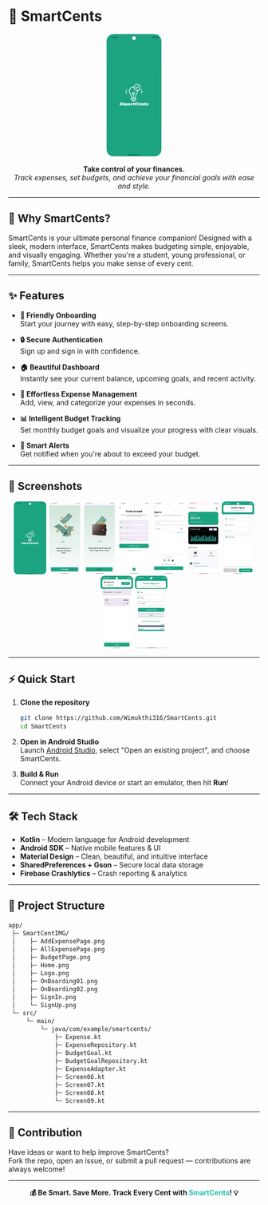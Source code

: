 # 🚀 SmartCents

<p align="center">
  <img src="app/SmartCentIMG/Logo.png" alt="SmartCents Logo" width="110" />
</p>

<p align="center">
  <b>Take control of your finances.</b><br>
  <i>Track expenses, set budgets, and achieve your financial goals with ease and style.</i>
</p>

---

## 🌟 Why SmartCents?

SmartCents is your ultimate personal finance companion! Designed with a sleek, modern interface, SmartCents makes budgeting simple, enjoyable, and visually engaging. Whether you're a student, young professional, or family, SmartCents helps you make sense of every cent.

---

## ✨ Features

- **🚦 Friendly Onboarding**  
  Start your journey with easy, step-by-step onboarding screens.

- **🔒 Secure Authentication**  
  Sign up and sign in with confidence.

- **🏠 Beautiful Dashboard**  
  Instantly see your current balance, upcoming goals, and recent activity.

- **📝 Effortless Expense Management**  
  Add, view, and categorize your expenses in seconds.

- **📊 Intelligent Budget Tracking**  
  Set monthly budget goals and visualize your progress with clear visuals.

- **🔔 Smart Alerts**  
  Get notified when you're about to exceed your budget.

---

## 📱 Screenshots

<p align="center">
  <img src="app/SmartCentIMG/Logo.png" alt="Logo" width="13%" />
  <img src="app/SmartCentIMG/OnBoarding01.png" alt="Onboarding 1" width="13%" />
  <img src="app/SmartCentIMG/OnBoarding02.png" alt="Onboarding 2" width="13%" />
  <img src="app/SmartCentIMG/SignUp.png" alt="Sign Up" width="13%" />
  <img src="app/SmartCentIMG/SignIn.png" alt="Sign In" width="13%" />
  <img src="app/SmartCentIMG/Home.png" alt="Home" width="13%" />
  <img src="app/SmartCentIMG/AddExpensePage.png" alt="Add Expense" width="13%" />
  <img src="app/SmartCentIMG/AllExpensePage.png" alt="All Expenses" width="13%" />
  <img src="app/SmartCentIMG/BudgetPage.png" alt="Budget Page" width="13%" />
</p>

---

## ⚡️ Quick Start

1. **Clone the repository**
   ```bash
   git clone https://github.com/Wimukthi316/SmartCents.git
   cd SmartCents
   ```

2. **Open in Android Studio**  
   Launch [Android Studio](https://developer.android.com/studio), select "Open an existing project", and choose SmartCents.

3. **Build & Run**  
   Connect your Android device or start an emulator, then hit <b>Run</b>!

---

## 🛠️ Tech Stack

- **Kotlin** – Modern language for Android development
- **Android SDK** – Native mobile features & UI
- **Material Design** – Clean, beautiful, and intuitive interface
- **SharedPreferences + Gson** – Secure local data storage
- **Firebase Crashlytics** – Crash reporting & analytics

---

## 📂 Project Structure

```
app/
 ├─ SmartCentIMG/
 │    ├─ AddExpensePage.png
 │    ├─ AllExpensePage.png
 │    ├─ BudgetPage.png
 │    ├─ Home.png
 │    ├─ Logo.png
 │    ├─ OnBoarding01.png
 │    ├─ OnBoarding02.png
 │    ├─ SignIn.png
 │    └─ SignUp.png
 └─ src/
     └─ main/
         └─ java/com/example/smartcents/
             ├─ Expense.kt
             ├─ ExpenseRepository.kt
             ├─ BudgetGoal.kt
             ├─ BudgetGoalRepository.kt
             ├─ ExpenseAdapter.kt
             ├─ Screen06.kt
             ├─ Screen07.kt
             ├─ Screen08.kt
             └─ Screen09.kt
```

---

## 🤝 Contribution

Have ideas or want to help improve SmartCents?  
Fork the repo, open an issue, or submit a pull request — contributions are always welcome!

---

<p align="center">
  <b>💰 Be Smart. Save More. Track Every Cent with <span style="color:#20bfa9;">SmartCents</span>! 💡</b>
</p>
